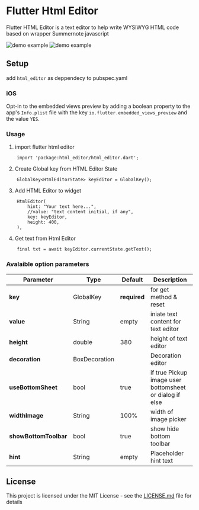 # Flutter Html Editor

Flutter HTML Editor is a text editor to help write WYSIWYG HTML code based on wrapper Summernote javascript

![demo example](https://github.com/xrb21/flutter-html-editor/blob/master/screenshoot/flutter_html_editor.gif)  ![demo example](https://github.com/xrb21/flutter-html-editor/blob/master/screenshoot/sc.jpeg)


## Setup

add ```html_editor``` as deppendecy to pubspec.yaml

### iOS

Opt-in to the embedded views preview by adding a boolean property to the app's ```Info.plist``` file with the key ```io.flutter.embedded_views_preview``` and the value ```YES```.

### Usage

1. import flutter html editor
```
    import 'package:html_editor/html_editor.dart';
```

2. Create Global key from HTML Editor State
```
    GlobalKey<HtmlEditorState> keyEditor = GlobalKey();
```

3. Add HTML Editor to widget
```
    HtmlEditor(
        hint: "Your text here...",
        //value: "text content initial, if any",
        key: keyEditor,
        height: 400,
    ),
```

4. Get text from Html Editor
```
    final txt = await keyEditor.currentState.getText();
```


### Avalaible option parameters

Parameter | Type | Default | Description
------------ | ------------- | ------------- | -------------
**key** | GlobalKey<HtmlEditorState> | **required** | for get method & reset
**value** | String | empty | iniate text content for text editor
**height** | double | 380 | height of text editor
**decoration** | BoxDecoration |  | Decoration editor
**useBottomSheet** | bool | true | if true Pickup image user bottomsheet or dialog if else
**widthImage** | String | 100% | width of image picker
**showBottomToolbar** | bool | true | show hide bottom toolbar
**hint** | String | empty | Placeholder hint text


## License

This project is licensed under the MIT License - see the [LICENSE.md](LICENSE.md) file for details



